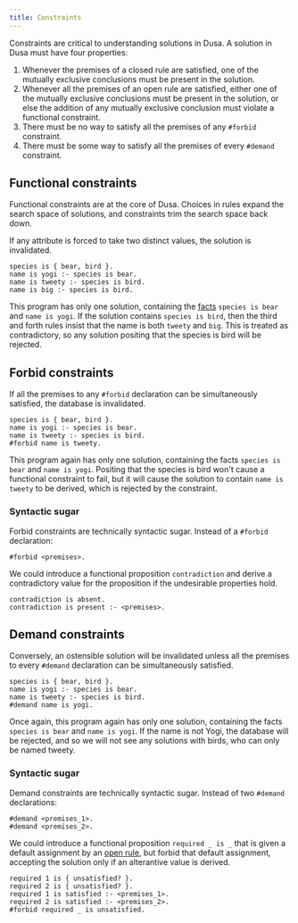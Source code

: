 ```yaml
---
title: Constraints
---
```


Constraints are critical to understanding solutions in Dusa. A solution in Dusa must
have four properties:

1. Whenever the premises of a closed rule are satisfied, one of the mutually exclusive
   conclusions must be present in the solution.
2. Whenever all the premises of an open rule are satisfied, either one of the mutually
   exclusive conclusions must be present in the solution, or else the addition of any
   mutually exclusive conclusion must violate a functional constraint.
3. There must be no way to satisfy all the premises of any `#forbid` constraint.
4. There must be some way to satisfy all the premises of every `#demand` constraint.

## Functional constraints

Functional constraints are at the core of Dusa. Choices in rules expand the search
space of solutions, and constraints trim the search space back down.

If any attribute is forced to take two distinct values, the solution is invalidated.

    species is { bear, bird }.
    name is yogi :- species is bear.
    name is tweety :- species is bird.
    name is big :- species is bird.

This program has only one solution, containing the [facts](/docs/language/facts/)
`species is bear` and `name is yogi`. If the solution contains `species is bird`,
then the third and forth rules insist that the name is both `tweety` and `big`. This
is treated as contradictory, so any solution positing that the species is bird will be
rejected.

## Forbid constraints

If all the premises to any `#forbid` declaration can be simultaneously satisfied, the
database is invalidated.

    species is { bear, bird }.
    name is yogi :- species is bear.
    name is tweety :- species is bird.
    #forbid name is tweety.

This program again has only one solution, containing the facts `species is bear` and
`name is yogi`. Positing that the species is bird won't cause a functional constraint
to fail, but it will cause the solution to contain `name is tweety` to be derived,
which is rejected by the constraint.

### Syntactic sugar

Forbid constraints are technically syntactic sugar. Instead of a `#forbid` declaration:

    #forbid <premises>.

We could introduce a functional proposition `contradiction` and derive a contradictory
value for the proposition if the undesirable properties hold.

    contradiction is absent.
    contradiction is present :- <premises>.

## Demand constraints

Conversely, an ostensible solution will be invalidated unless all the premises to
every `#demand` declaration can be simultaneously satisfied.

    species is { bear, bird }.
    name is yogi :- species is bear.
    name is tweety :- species is bird.
    #demand name is yogi.

Once again, this program again has only one solution, containing the facts
`species is bear` and `name is yogi`. If the name is not Yogi, the database will
be rejected, and so we will not see any solutions with birds, who can only be named
tweety.

### Syntactic sugar

Demand constraints are technically syntactic sugar. Instead of two `#demand`
declarations:

    #demand <premises_1>.
    #demand <premises_2>.

We could introduce a functional proposition `required _ is _` that is given a default
assignment by an [open rule](/docs/language/rules), but forbid that default assignment,
accepting the solution only if an alterantive value is derived.

    required 1 is { unsatisfied? }.
    required 2 is { unsatisfied? }.
    required 1 is satisfied :- <premises_1>.
    required 2 is satisfied :- <premises_2>.
    #forbid required _ is unsatisfied.

